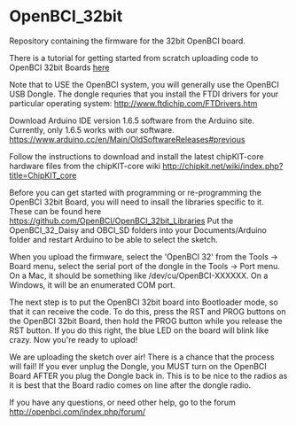 OpenBCI_32bit
=============

Repository containing the firmware for the 32bit OpenBCI board.

There is a tutorial for getting started from scratch uploading code to OpenBCI 32bit Boards [here](http://docs.openbci.com/tutorials/02-Upload_Code_to_OpenBCI_Board#upload-code-to-openbci-board-32bit-upload-how-to)

Note that to USE the OpenBCI system, you will generally use the OpenBCI USB Dongle. The dongle requries that you install the FTDI drivers for your particular operating system: http://www.ftdichip.com/FTDrivers.htm

Download Arduino IDE version 1.6.5 software from the Arduino site. Currently, only 1.6.5 works with our software.
https://www.arduino.cc/en/Main/OldSoftwareReleases#previous

Follow the instructions to download and install the latest chipKIT-core hardware files from the chipKIT-core wiki 
http://chipkit.net/wiki/index.php?title=ChipKIT_core

Before you can get started with programming or re-programming the OpenBCI 32bit Board, you will need to insall the libraries specific to it. These can be found here https://github.com/OpenBCI/OpenBCI_32bit_Libraries
Put the OpenBCI_32_Daisy and OBCI_SD folders into your Documents/Arduino folder and restart Arduino to be able to select the sketch.

When you upload the firmware, select the 'OpenBCI 32' from the Tools -> Board menu, 
select the serial port of the dongle in the Tools -> Port menu. On a Mac, it should be something like /dev/cu/OpenBCI-XXXXXX. On a Windows, it will be an enumerated COM port. 

The next step is to put the OpenBCI 32bit board into Bootloader mode, so that it can receive the code. To do this, press the RST and PROG buttons on the OpenBCI 32bit Board, then hold the PROG button while you release the RST button. If you do this right, the blue LED on the board will blink like crazy. Now you're ready to upload!

We are uploading the sketch over air! There is a chance that the process will fail!
If you ever unplug the Dongle, you MUST turn on the OpenBCI Board AFTER you plug the Dongle back in. This is to be nice to the radios as it is best that the Board radio comes on line after the dongle radio.

If you have any questions, or need other help, go to the forum http://openbci.com/index.php/forum/

